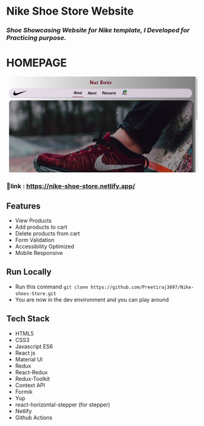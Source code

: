 # Nike Shoe Store Website

### *Shoe Showcasing Website for Nike template, I Developed for Practicing purpose.*


# HOMEPAGE
<img src='/images/NikeSite.png'/>


### :link:link : https://nike-shoe-store.netlify.app/


## Features

- View Products
- Add products to cart
- Delete products from cart
- Form Validation
- Accessibility Optimized
- Mobile Responsive

## Run Locally 

- Run this command `git clone https://github.com/Preetiraj3697/Nike-shoes-Store.git`
- You are now in the dev environment and you can play around 

## Tech Stack

- HTML5
- CSS3
- Javascript ES6
- React js
- Material UI
- Redux
- React-Redux
- Redux-Toolkit
- Context API
- Formik
- Yup
- react-horizontal-stepper (for stepper)
- Netlify
- Github Actions
